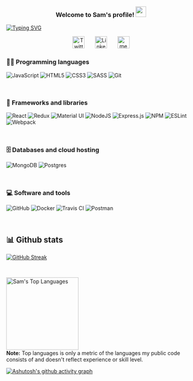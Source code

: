 
<h3 align="center">
  Welcome to Sam's profile!
  <img src="https://media.giphy.com/media/hvRJCLFzcasrR4ia7z/giphy.gif" width="28">
</h3>


[![Typing SVG](https://readme-typing-svg.herokuapp.com?lines=Full+Stack+Software+Engineer;Always+learning+new+tech)](https://git.io/typing-svg)


<p align="center">
  <a href="https://twitter.com/shcarrasco1"><img width="32px" alt="Twitter" title="Twitter" src="https://i.imgur.com/IJg4kP6.png"/></a>
  &#8287;&#8287;&#8287;&#8287;&#8287;
  <a href="https://www.linkedin.com/in/samuelhcarrasco/"><img width="32px" alt="Linkedin" title="Sam's linkedinpage" src="https://i.imgur.com/OQUXwNp.jpeg"></a>
  &#8287;&#8287;&#8287;&#8287;&#8287;
  <a href="https://medium.com/@samhcarrasco"><img width="32px" alt="medium" title="medium" src="https://miro.medium.com/max/1400/1*psYl0y9DUzZWtHzFJLIvTw.png"/></a>

</p>


### 👨‍💻 Programming languages

![JavaScript](https://img.shields.io/badge/javascript-%23323330.svg?style=for-the-badge&logo=javascript&logoColor=%23F7DF1E)
![HTML5](https://img.shields.io/badge/html5-%23E34F26.svg?style=for-the-badge&logo=html5&logoColor=white)
![CSS3](https://img.shields.io/badge/css3-%231572B6.svg?style=for-the-badge&logo=css3&logoColor=white)
![SASS](https://img.shields.io/badge/SASS-hotpink.svg?style=for-the-badge&logo=SASS&logoColor=white)
![Git](https://img.shields.io/badge/git-%23F05033.svg?style=for-the-badge&logo=git&logoColor=white)

<br/>


### 🧰 Frameworks and libraries

![React](https://img.shields.io/badge/react-%2320232a.svg?style=for-the-badge&logo=react&logoColor=%2361DAFB)
![Redux](https://img.shields.io/badge/redux-%23593d88.svg?style=for-the-badge&logo=redux&logoColor=white)
![Material UI](https://img.shields.io/badge/Material%20UI-007FFF?style=for-the-badge&logo=mui&logoColor=white)
![NodeJS](https://img.shields.io/badge/node.js-6DA55F?style=for-the-badge&logo=node.js&logoColor=white)
![Express.js](https://img.shields.io/badge/express.js-%23404d59.svg?style=for-the-badge&logo=express&logoColor=%2361DAFB)
![NPM](https://img.shields.io/badge/npm-CB3837?style=for-the-badge&logo=npm&logoColor=white)
![ESLint](https://img.shields.io/badge/ESLint-4B3263?style=for-the-badge&logo=eslint&logoColor=white)
![Webpack](https://img.shields.io/badge/Webpack-8DD6F9?style=for-the-badge&logo=Webpack&logoColor=white)


<br/>


### 🗄️ Databases and cloud hosting

![MongoDB](https://img.shields.io/badge/MongoDB-%234ea94b.svg?style=for-the-badge&logo=mongodb&logoColor=white)
![Postgres](https://img.shields.io/badge/postgres-%23316192.svg?style=for-the-badge&logo=postgresql&logoColor=white)


<br/>


### 💻 Software and tools

![GitHub](https://img.shields.io/badge/github-%23121011.svg?style=for-the-badge&logo=github&logoColor=white)
![Docker](https://img.shields.io/badge/docker-%230db7ed.svg?style=for-the-badge&logo=docker&logoColor=white)
![Travis CI](https://img.shields.io/badge/travis_CI-3EAAAF?style=for-the-badge&logo=travisci&logoColor=white)
![Postman](https://img.shields.io/badge/Postman-FF6C37?style=for-the-badge&logo=Postman&logoColor=white)





<br/>


## 📊 Github stats


[![GitHub Streak](https://github-readme-streak-stats.herokuapp.com/?user=samhcarrasco)](https://git.io/streak-stats)
<!-- https://github.com/anuraghazra/github-readme-stats -->


<br/>


  <a href="https://github.com/samhcarrasco/github-readme-stats"><img alt="Sam's Top Languages" src="https://github-readme-stats.vercel.app/api/top-langs/?username=samhcarrasco&langs_count=8&layout=compact&theme=react&hide_border=true&bg_color=1F222E&title_color=F85D7F&icon_color=F8D866&hide=Jupyter%20Notebook" height="192px"/></a>
  <br/>
  <b>Note:</b> Top languages is only a metric of the languages my public code consists of and doesn't reflect experience or skill level.
  

[![Ashutosh's github activity graph](https://github-readme-activity-graph.vercel.app/graph?username=samhcarraco)](https://github.com/ashutosh00710/github-readme-activity-graph)

